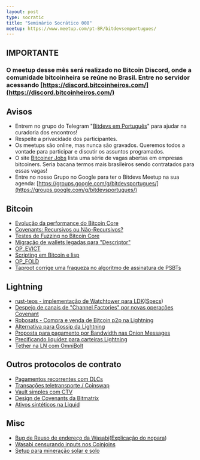 ```yaml
---
layout: post
type: socratic
title: "Seminário Socrático 008"
meetup: https://www.meetup.com/pt-BR/bitdevsemportugues/
---
```


## IMPORTANTE   

### O meetup desse mês será realizado no Bitcoin Discord, onde a comunidade bitcoinheira se reúne no Brasil. Entre no servidor acessando [https://discord.bitcoinheiros.com/](https://discord.bitcoinheiros.com/)

## Avisos

- Entrem no grupo do Telegram "[Bitdevs em Português](https://t.me/joinchat/lHusQ1bV9fUyNDY5)" para ajudar na curadoria dos encontros!
- Respeite a privacidade dos participantes. 
- Os meetups são online, mas nunca são gravados. Queremos todos a vontade para participar e discutir os assuntos programados.
- O site [Bitcoiner Jobs](https://bitcoinerjobs.co/) lista uma série de vagas abertas em empresas bitcoiners. Seria bacana termos mais brasileiros sendo contratados para essas vagas!
- Entre no nosso Grupo no Google para ter o Bitdevs Meetup na sua agenda: [https://groups.google.com/g/bitdevsportugues/](https://groups.google.com/g/bitdevsportugues/)


## Bitcoin

- [Evolução da performance do Bitcoin Core](https://blog.lopp.net/bitcoin-core-performance-evolution/)
- [Covenants: Recursivos ou Não-Recursivos?](https://bitcoinops.org/en/newsletters/2022/03/09/)
- [Testes de Fuzzing no Bitcoin Core](https://twitter.com/MarcoFalke/status/1497215035617202176)
- [Migração de wallets legadas para "Descriptor"](https://bitcoincore.reviews/19602)
- [OP_EVICT](https://lists.linuxfoundation.org/pipermail/bitcoin-dev/2022-February/019926.html)
- [Scripting em Bitcoin e lisp](https://lists.linuxfoundation.org/pipermail/bitcoin-dev/2022-March/020036.html)
- [OP_FOLD](https://lists.linuxfoundation.org/pipermail/bitcoin-dev/2022-February/020021.html)
- [Taproot corrige uma fraqueza no algoritmo de assinatura de PSBTs](https://twitter.com/hugohanoi/status/1499409174790295552?s=21)


## Lightning

- [rust-teos - implementação de Watchtower para LDK](https://twitter.com/sr_gi/status/1502327696134713348?s=20&t=Cuyj6m9_0-bqYY6MarEo3A0)([Specs](https://github.com/sr-gi/bolt13/blob/master/13-watchtowers.md))
- [Despejo de canais de "Channel Factories" por novas operações Covenant](https://lists.linuxfoundation.org/pipermail/lightning-dev/2022-February/003479.html)
- [Robosats - Compra e venda de Bitcoin p2p na Lightning](https://github.com/Reckless-Satoshi/robosats)
- [Alternativa para Gossip da Lightning](https://lists.linuxfoundation.org/pipermail/lightning-dev/2022-February/003470.html)
- [Proposta para pagamento por Bandwidth nas Onion Messages](https://lists.linuxfoundation.org/pipermail/lightning-dev/2022-February/003498.html)
- [Precificando liquidez para carteiras Lightning](https://github.com/GaloyMoney/liquidity-fees-paper)
- [Tether na LN com OmniBolt](https://twitter.com/Synonym_to/status/1506388477268660238)

## Outros protocolos de contrato

- [Pagamentos recorrentes com DLCs](https://lists.linuxfoundation.org/pipermail/bitcoin-dev/2022-March/020035.html)
- [Transações teletransporte / Coinswap](https://github.com/bitcoin-teleport/teleport-transactions/)
- [Vault simples com CTV](https://github.com/jamesob/simple-ctv-vault)
- [Design de Covenants da Bitmatrix](https://www.youtube.com/watch?v=wxtGDmM7uJU)
- [Ativos sintéticos na Liquid](https://vulpem.com/synthetic-asset-smart-contract.pdf)

## Misc

- [Bug de Reuso de endereço da Wasabi](https://twitter.com/benthecarman/status/1497270907290763270)([Explicação do nopara](https://www.reddit.com/r/CryptoCurrency/comments/syw2bs/wasabi_wallets_coinjoin_feature_has_been_cracked/hyhts39/))
- [Wasabi censurando inputs nos Coinjoins](https://bitcoinmagazine.com/business/wasabi-wallet-explains-new-bitcoin-censorship)
- [Setup para mineração solar e solo](https://azhodl.com/solarhash/)
